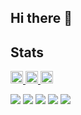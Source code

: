## Hi there 👋

## Stats
<p align="left">
  <a href="https://github.com/koki-maekawa">
    <img height="20" src="https://komarev.com/ghpvc/?username=koki-maekawa&color=blueviolet" />
  </a>
  <a href="https://zenn.dev/koki33">
    <img height="20" src="https://badgen.org/img/zenn/koki33/articles?style=plastic" alt="Articles" />
  </a>
  <a href="https://zenn.dev/koki33?tab=scraps">
    <img height="20" src="https://badgen.org/img/zenn/koki33/scraps?style=plastic" alt="Scraps" />
  </a>
</p>

![](http://github-profile-summary-cards.vercel.app/api/cards/profile-details?username=koki-maekawa&theme=gruvbox)
![](http://github-profile-summary-cards.vercel.app/api/cards/repos-per-language?username=koki-maekawa&theme=gruvbox)
![](http://github-profile-summary-cards.vercel.app/api/cards/most-commit-language?username=koki-maekawa&theme=gruvbox)
![](http://github-profile-summary-cards.vercel.app/api/cards/stats?username=koki-maekawa&theme=gruvbox)
![](http://github-profile-summary-cards.vercel.app/api/cards/productive-time?username=koki-maekawa&theme=gruvbox&utcOffset=9)
